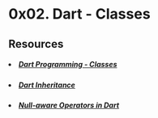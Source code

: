 # 0x02. Dart - Classes

## Resources

##### <li>[Dart Programming - Classes](https://intranet.hbtn.io/rltoken/A67GIMTFYpOPVII3PZZX9A)</li>
##### <li>[Dart Inheritance](https://intranet.hbtn.io/rltoken/Mgt1WmSROOnZ2AeiL7LPgA)</li>
##### <li>[Null-aware Operators in Dart](https://intranet.hbtn.io/rltoken/gRyCCxbWqnxi2-rhl85M0Q)</li>

